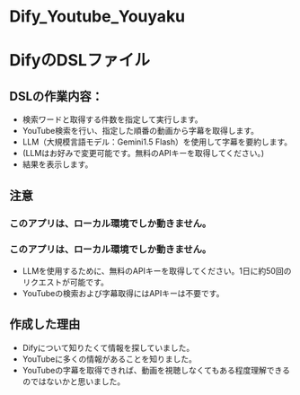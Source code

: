 # Dify_Youtube_Youyaku

# DifyのDSLファイル
## DSLの作業内容：
- 検索ワードと取得する件数を指定して実行します。
- YouTube検索を行い、指定した順番の動画から字幕を取得します。
- LLM（大規模言語モデル：Gemini1.5 Flash）を使用して字幕を要約します。
- (LLMはお好みで変更可能です。無料のAPIキーを取得してください。)
- 結果を表示します。
## 注意
### このアプリは、ローカル環境でしか動きません。
### このアプリは、ローカル環境でしか動きません。
- LLMを使用するために、無料のAPIキーを取得してください。1日に約50回のリクエストが可能です。
- YouTubeの検索および字幕取得にはAPIキーは不要です。
## 作成した理由
- Difyについて知りたくて情報を探していました。
- YouTubeに多くの情報があることを知りました。
- YouTubeの字幕を取得できれば、動画を視聴しなくてもある程度理解できるのではないかと思いました。
